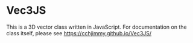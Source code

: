 # Vec3JS
This is a 3D vector class written in JavaScript. For documentation on the class itself, please see https://cchjimmy.github.io/Vec3JS/
